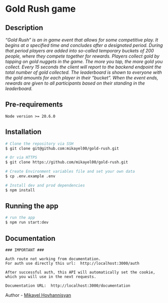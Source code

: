 # Gold Rush game

## Description
*“Gold Rush” is an in game event that allows for some competitive play. It begins at a specified time and concludes after a designated period. During that period players are added into so-called temporary buckets of 200 people, where they compete together for rewards. Players collect gold by tapping on gold nuggets in the game. The more you tap, the more gold you collect. Every 15 seconds the client will report to the backend endpoint the total number of gold collected. The leaderboard is shown to everyone with the gold amounts for each player in their “bucket”. When the event ends, rewards are given to all participants based on their standing in the leaderboard.*


## Pre-requirements
```
Node version >= 20.6.0
```

## Installation

```bash
# Clone the repository via SSH
$ git clone git@github.com:mikayel00/gold-rush.git

# Or via HTTPS
$ git clone https://github.com/mikayel00/gold-rush.git

# Create Environment variables file and set your own data
$ cp .env.example .env

# Install dev and prod dependencies
$ npm install
```

## Running the app

```bash
# run the app
$ npm run start:dev
```

## Documentation
```
### IMPORTANT ###

Auth route not working from documentation. 
For auth use directly this url:  http://localhost:3000/auth

After successful auth, this API will automatically set the cookie,
which you will use in the next requests.

Documentation URL:  http://localhost:3000/documentation
```

Author - [Mikayel Hovhannisyan](https://github.com/mikayel00)

